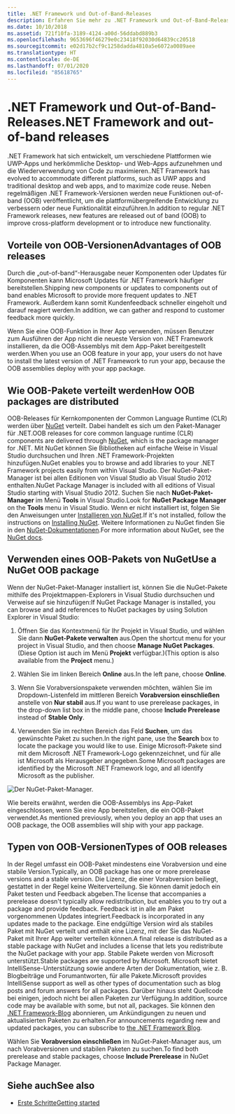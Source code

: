 ```yaml
---
title: .NET Framework und Out-of-Band-Releases
description: Erfahren Sie mehr zu .NET Framework und Out-of-Band-Releases. Neue Features werden Out-of-Band (OOB) veröffentlicht, um die plattformübergreifende Entwicklung zu verbessern oder neue Funktionalität einzuführen.
ms.date: 10/10/2018
ms.assetid: 721f10fa-3189-4124-a00d-56ddabd889b3
ms.openlocfilehash: 9653696f46279e0c23418f92030d64839cc20518
ms.sourcegitcommit: e02d17b2cf9c1258dadda4810a5e6072a0089aee
ms.translationtype: HT
ms.contentlocale: de-DE
ms.lasthandoff: 07/01/2020
ms.locfileid: "85618765"
---
```

# <a name="net-framework-and-out-of-band-releases"></a><span data-ttu-id="72de3-104">.NET Framework und Out-of-Band-Releases</span><span class="sxs-lookup"><span data-stu-id="72de3-104">.NET Framework and out-of-band releases</span></span>

<span data-ttu-id="72de3-105">.NET Framework hat sich entwickelt, um verschiedene Plattformen wie UWP-Apps und herkömmliche Desktop- und Web-Apps aufzunehmen und die Wiederverwendung von Code zu maximieren.</span><span class="sxs-lookup"><span data-stu-id="72de3-105">.NET Framework has evolved to accommodate different platforms, such as UWP apps and traditional desktop and web apps, and to maximize code reuse.</span></span> <span data-ttu-id="72de3-106">Neben regelmäßigen .NET Framework-Versionen werden neue Funktionen out-of-band (OOB) veröffentlicht, um die plattformübergreifende Entwicklung zu verbessern oder neue Funktionalität einzuführen.</span><span class="sxs-lookup"><span data-stu-id="72de3-106">In addition to regular .NET Framework releases, new features are released out of band (OOB) to improve cross-platform development or to introduce new functionality.</span></span>

## <a name="advantages-of-oob-releases"></a><span data-ttu-id="72de3-107">Vorteile von OOB-Versionen</span><span class="sxs-lookup"><span data-stu-id="72de3-107">Advantages of OOB releases</span></span>

<span data-ttu-id="72de3-108">Durch die „out-of-band“-Herausgabe neuer Komponenten oder Updates für Komponenten kann Microsoft Updates für .NET Framework häufiger bereitstellen.</span><span class="sxs-lookup"><span data-stu-id="72de3-108">Shipping new components or updates to components out of band enables Microsoft to provide more frequent updates to .NET Framework.</span></span> <span data-ttu-id="72de3-109">Außerdem kann somit Kundenfeedback schneller eingeholt und darauf reagiert werden.</span><span class="sxs-lookup"><span data-stu-id="72de3-109">In addition, we can gather and respond to customer feedback more quickly.</span></span>

<span data-ttu-id="72de3-110">Wenn Sie eine OOB-Funktion in Ihrer App verwenden, müssen Benutzer zum Ausführen der App nicht die neueste Version von .NET Framework installieren, da die OOB-Assemblys mit dem App-Paket bereitgestellt werden.</span><span class="sxs-lookup"><span data-stu-id="72de3-110">When you use an OOB feature in your app, your users do not have to install the latest version of .NET Framework to run your app, because the OOB assemblies deploy with your app package.</span></span>

## <a name="how-oob-packages-are-distributed"></a><span data-ttu-id="72de3-111">Wie OOB-Pakete verteilt werden</span><span class="sxs-lookup"><span data-stu-id="72de3-111">How OOB packages are distributed</span></span>

<span data-ttu-id="72de3-112">OOB-Releases für Kernkomponenten der Common Language Runtime (CLR) werden über [NuGet](https://www.nuget.org/) verteilt. Dabei handelt es sich um den Paket-Manager für .NET.</span><span class="sxs-lookup"><span data-stu-id="72de3-112">OOB releases for core common language runtime (CLR) components are delivered through [NuGet](https://www.nuget.org/), which is the package manager for .NET.</span></span> <span data-ttu-id="72de3-113">Mit NuGet können Sie Bibliotheken auf einfache Weise in Visual Studio durchsuchen und Ihren .NET Framework-Projekten hinzufügen.</span><span class="sxs-lookup"><span data-stu-id="72de3-113">NuGet enables you to browse and add libraries to your .NET Framework projects easily from within Visual Studio.</span></span> <span data-ttu-id="72de3-114">Der NuGet-Paket-Manager ist bei allen Editionen von Visual Studio ab Visual Studio 2012 enthalten.</span><span class="sxs-lookup"><span data-stu-id="72de3-114">NuGet Package Manager is included with all editions of Visual Studio starting with Visual Studio 2012.</span></span> <span data-ttu-id="72de3-115">Suchen Sie nach **NuGet-Paket-Manager** im Menü **Tools** in Visual Studio.</span><span class="sxs-lookup"><span data-stu-id="72de3-115">Look for **NuGet Package Manager** on the **Tools** menu in Visual Studio.</span></span> <span data-ttu-id="72de3-116">Wenn er nicht installiert ist, folgen Sie den Anweisungen unter [Installieren von NuGet](/nuget/install-nuget-client-tools).</span><span class="sxs-lookup"><span data-stu-id="72de3-116">If it's not installed, follow the instructions on [Installing NuGet](/nuget/install-nuget-client-tools).</span></span> <span data-ttu-id="72de3-117">Weitere Informationen zu NuGet finden Sie in den [NuGet-Dokumentationen](/nuget).</span><span class="sxs-lookup"><span data-stu-id="72de3-117">For more information about NuGet, see the [NuGet docs](/nuget).</span></span>

## <a name="use-a-nuget-oob-package"></a><span data-ttu-id="72de3-118">Verwenden eines OOB-Pakets von NuGet</span><span class="sxs-lookup"><span data-stu-id="72de3-118">Use a NuGet OOB package</span></span>

<span data-ttu-id="72de3-119">Wenn der NuGet-Paket-Manager installiert ist, können Sie die NuGet-Pakete mithilfe des Projektmappen-Explorers in Visual Studio durchsuchen und Verweise auf sie hinzufügen:</span><span class="sxs-lookup"><span data-stu-id="72de3-119">If NuGet Package Manager is installed, you can browse and add references to NuGet packages by using Solution Explorer in Visual Studio:</span></span>

1. <span data-ttu-id="72de3-120">Öffnen Sie das Kontextmenü für Ihr Projekt in Visual Studio, und wählen Sie dann **NuGet-Pakete verwalten** aus.</span><span class="sxs-lookup"><span data-stu-id="72de3-120">Open the shortcut menu for your project in Visual Studio, and then choose **Manage NuGet Packages**.</span></span> <span data-ttu-id="72de3-121">(Diese Option ist auch im Menü **Projekt** verfügbar.)</span><span class="sxs-lookup"><span data-stu-id="72de3-121">(This option is also available from the **Project** menu.)</span></span>

2. <span data-ttu-id="72de3-122">Wählen Sie im linken Bereich **Online** aus.</span><span class="sxs-lookup"><span data-stu-id="72de3-122">In the left pane, choose **Online**.</span></span>

3. <span data-ttu-id="72de3-123">Wenn Sie Vorabversionspakete verwenden möchten, wählen Sie im Dropdown-Listenfeld im mittleren Bereich **Vorabversion einschließen** anstelle von **Nur stabil** aus.</span><span class="sxs-lookup"><span data-stu-id="72de3-123">If you want to use prerelease packages, in the drop-down list box in the middle pane, choose **Include Prerelease** instead of **Stable Only**.</span></span>

4. <span data-ttu-id="72de3-124">Verwenden Sie im rechten Bereich das Feld **Suchen**, um das gewünschte Paket zu suchen.</span><span class="sxs-lookup"><span data-stu-id="72de3-124">In the right pane, use the **Search** box to locate the package you would like to use.</span></span> <span data-ttu-id="72de3-125">Einige Microsoft-Pakete sind mit dem Microsoft .NET Framework-Logo gekennzeichnet, und für alle ist Microsoft als Herausgeber angegeben.</span><span class="sxs-lookup"><span data-stu-id="72de3-125">Some Microsoft packages are identified by the Microsoft .NET Framework logo, and all identify Microsoft as the publisher.</span></span>

![Der NuGet-Paket-Manager.](./media/the-net-framework-and-out-of-band-releases/nuget-package-manager-dialog.png)

<span data-ttu-id="72de3-127">Wie bereits erwähnt, werden die OOB-Assemblys ins App-Paket eingeschlossen, wenn Sie eine App bereitstellen, die ein OOB-Paket verwendet.</span><span class="sxs-lookup"><span data-stu-id="72de3-127">As mentioned previously, when you deploy an app that uses an OOB package, the OOB assemblies will ship with your app package.</span></span>

## <a name="types-of-oob-releases"></a><span data-ttu-id="72de3-128">Typen von OOB-Versionen</span><span class="sxs-lookup"><span data-stu-id="72de3-128">Types of OOB releases</span></span>

<span data-ttu-id="72de3-129">In der Regel umfasst ein OOB-Paket mindestens eine Vorabversion und eine stabile Version.</span><span class="sxs-lookup"><span data-stu-id="72de3-129">Typically, an OOB package has one or more prerelease versions and a stable version.</span></span> <span data-ttu-id="72de3-130">Die Lizenz, die einer Vorabversion beiliegt, gestattet in der Regel keine Weiterverteilung. Sie können damit jedoch ein Paket testen und Feedback abgeben.</span><span class="sxs-lookup"><span data-stu-id="72de3-130">The license that accompanies a prerelease doesn't typically allow redistribution, but enables you to try out a package and provide feedback.</span></span> <span data-ttu-id="72de3-131">Feedback ist in alle am Paket vorgenommenen Updates integriert.</span><span class="sxs-lookup"><span data-stu-id="72de3-131">Feedback is incorporated in any updates made to the package.</span></span> <span data-ttu-id="72de3-132">Eine endgültige Version wird als stabiles Paket mit NuGet verteilt und enthält eine Lizenz, mit der Sie das NuGet-Paket mit Ihrer App weiter verteilen können.</span><span class="sxs-lookup"><span data-stu-id="72de3-132">A final release is distributed as a stable package with NuGet and includes a license that lets you redistribute the NuGet package with your app.</span></span> <span data-ttu-id="72de3-133">Stabile Pakete werden von Microsoft unterstützt.</span><span class="sxs-lookup"><span data-stu-id="72de3-133">Stable packages are supported by Microsoft.</span></span> <span data-ttu-id="72de3-134">Microsoft bietet IntelliSense-Unterstützung sowie andere Arten der Dokumentation, wie z. B. Blogbeiträge und Forumantworten, für alle Pakete.</span><span class="sxs-lookup"><span data-stu-id="72de3-134">Microsoft provides IntelliSense support as well as other types of documentation such as blog posts and forum answers for all packages.</span></span> <span data-ttu-id="72de3-135">Darüber hinaus steht Quellcode bei einigen, jedoch nicht bei allen Paketen zur Verfügung.</span><span class="sxs-lookup"><span data-stu-id="72de3-135">In addition, source code may be available with some, but not all, packages.</span></span> <span data-ttu-id="72de3-136">Sie können den [.NET Framework-Blog](https://devblogs.microsoft.com/dotnet/) abonnieren, um Ankündigungen zu neuen und aktualisierten Paketen zu erhalten.</span><span class="sxs-lookup"><span data-stu-id="72de3-136">For announcements regarding new and updated packages, you can subscribe to [the .NET Framework Blog](https://devblogs.microsoft.com/dotnet/).</span></span>

<span data-ttu-id="72de3-137">Wählen Sie **Vorabversion einschließen** im NuGet-Paket-Manager aus, um nach Vorabversionen und stabilen Paketen zu suchen.</span><span class="sxs-lookup"><span data-stu-id="72de3-137">To find both prerelease and stable packages, choose **Include Prerelease** in NuGet Package Manager.</span></span>

## <a name="see-also"></a><span data-ttu-id="72de3-138">Siehe auch</span><span class="sxs-lookup"><span data-stu-id="72de3-138">See also</span></span>

- [<span data-ttu-id="72de3-139">Erste Schritte</span><span class="sxs-lookup"><span data-stu-id="72de3-139">Getting started</span></span>](index.md)
